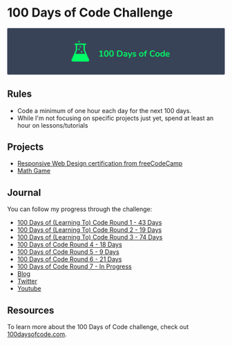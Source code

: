 # 100 Days of Code Challenge

![logo](logo.png)

## Rules

* Code a minimum of one hour each day for the next 100 days.
* While I'm not focusing on specific projects just yet, spend at least an hour on lessons/tutorials

## Projects

* [Responsive Web Design certification from freeCodeCamp](https://www.freecodecamp.org/certification/aprilblossoms/responsive-web-design)
* [Math Game](https://aprilblossoms.github.io/Math-Game/)

## Journal

You can follow my progress through the challenge:

* [100 Days of (Learning To) Code Round 1 - 43 Days](https://github.com/AprilBlossoms/100-Days/blob/master/journal/round-1-log.md)
* [100 Days of (Learning To) Code Round 2 - 19 Days](https://github.com/AprilBlossoms/100-Days/blob/master/journal/round-2-log.md)
* [100 Days of (Learning To) Code Round 3 - 74 Days](https://github.com/AprilBlossoms/100-Days/blob/master/journal/round-3-log.md)
* [100 Days of Code Round 4 - 18 Days](https://github.com/AprilBlossoms/100-Days/blob/master/journal/round-4-log.md)
* [100 Days of Code Round 5 - 9 Days](https://github.com/AprilBlossoms/100-Days/blob/master/journal/round-5-log.md)
* [100 Days of Code Round 6 - 21 Days](https://github.com/AprilBlossoms/100-Days/blob/master/journal/round-6-log.md)
* [100 Days of Code Round 7 - In Progress](https://github.com/AprilBlossoms/100-Days/blob/master/journal/round-7-log.md)
* [Blog](https://aprilmaycodes.com/blog?blogcategory=100DaysOfCode)
* [Twitter](https://twitter.com/AprilMayCodes)
* [Youtube](https://www.youtube.com/@aprilmaycodes)

## Resources

To learn more about the 100 Days of Code challenge, check out [100daysofcode.com](https://www.100daysofcode.com).
